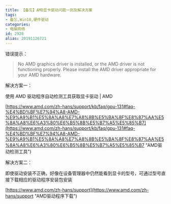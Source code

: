 ```yaml
---
title: 【备忘】AMD显卡驱动问题一则及解决方案
tags:
- 备忘,Win10,硬件驱动
categories:
- 电脑网络
id: 2928
alias: 20191126721
---
```


错误提示：

> No AMD graphics driver is installed, or the AMD driver is not functioning properly. Please install the AMD driver appropriate for your AMD hardware.

<!--more-->

解决方案一：

使用 AMD 驱动程序自动检测工具获取显卡驱动 | AMD

[https://www.amd.com/zh-hans/support/kb/faq/gpu-131#faq-%E4%BD%BF%E7%94%A8-AMD-%E9%A9%B1%E5%8A%A8%E7%A8%8B%E5%BA%8F%E8%87%AA%E5%8A%A8%E6%A3%80%E6%B5%8B%E5%B7%A5%E5%85%B7](https://www.amd.com/zh-hans/support/kb/faq/gpu-131#faq-%E4%BD%BF%E7%94%A8-AMD-%E9%A9%B1%E5%8A%A8%E7%A8%8B%E5%BA%8F%E8%87%AA%E5%8A%A8%E6%A3%80%E6%B5%8B%E5%B7%A5%E5%85%B7 "AMD驱动检测工具")

解决方案二：

即使驱动安装不正确，好像在设备管理器中仍然能看到显卡的型号，可通过型号直接下载相应的驱动程序安装包安装

[https://www.amd.com/zh-hans/support](https://www.amd.com/zh-hans/support "AMD驱动程序下载")

<!--2928-->
